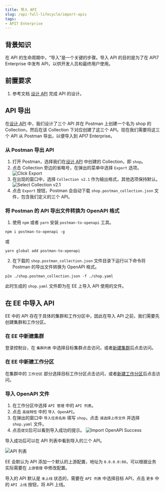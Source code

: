 ```yaml
---
title: 导入 API
slug: /api-full-lifecycle/import-apis
tags:
- API7 Enterprise
---
```


## 背景知识

在 API 的生命周期中，“导入”是一个关键的步骤。导入 API 的目的是为了在 API7 Enterprise 中发布 API，以供开发人员和最终用户使用。

## 前置要求

1. 参考文档 [设计 API](https://docs.apiseven.com/enterprise/api-full-lifecycle/design-apis) 完成 API 的设计。

## API 导出

在[设计 API](https://docs.apiseven.com/enterprise/api-full-lifecycle/design-apis) 中，我们设计了三个 API 并在 Postman 上创建一个名为 shop 的 Collection，然后在该 Collection 下对应创建了这三个 API。现在我们需要将这三个 API 从 Postman 导出，以便导入到 API7 Enterprise。

### 从 Postman 导出 API

1. 打开 Postman，选择我们在[设计 API](https://docs.apiseven.com/enterprise/api-full-lifecycle/design-apis) 中创建的 Collection，即 `shop`。
2. 点击 Collection 旁边的省略号，在弹出的菜单中选择 `Export` 选项。
![Click Export](https://static.apiseven.com/uploads/2023/05/04/soQWbadx_export-button.png)
3. 在出现的窗口中，选择 `Collection v2.1` 作为输出格式，其他选项保持默认。
![Select Collection v2.1](https://static.apiseven.com/uploads/2023/05/04/8HCsyYvi_export-json.png)
4. 点击 `Export` 按钮，Postman 会自动下载 `shop.postman_collection.json` 文件，包含我们定义的三个 API。

### 将 Postman 的 API 导出文件转换为 OpenAPI 格式

1. 使用 `npm` 或者 `yarn` 安装 `postman-to-openapi` 工具。

```shell
npm i postman-to-openapi -g
```

或

```shell
yarn global add postman-to-openapi
```

2. 在下载的 `shop.postman_collection.json` 文件目录下运行以下命令将 Postman 的导出文件转换为 OpenAPI 格式。

```shell
p2o ./shop.postman_collection.json -f ./shop.yaml
```

此时生成的 `shop.yaml` 文件即为在 EE 上导入 API 使用的文件。

## 在 EE 中导入 API

EE 中的 API 存在于具体的集群和工作分区中，因此在导入 API 之前，我们需要先创建集群和工作分区。

### 在 EE 中新建集群

登录控制台，在 `集群列表` 中选择目标集群点击访问，或者[新建集群](https://docs.apiseven.com/enterprise/user-manual/cluster/list#%E6%96%B0%E5%BB%BA%E9%9B%86%E7%BE%A4)后点击访问。

### 在 EE 中新建工作分区

在集群中的 `工作分区` 部分选择目标工作分区点击访问，或者[新建工作分区](https://docs.apiseven.com/enterprise/user-manual/cluster/workspace#%E6%96%B0%E5%BB%BA%E5%B7%A5%E4%BD%9C%E5%88%86%E5%8C%BA)后点击访问。

### 导入 OpenAPI 文件

1. 在工作分区中选择 `API 管理` 中的 `API 列表`。
2. 点击 `高级特性` 中的 `导入 OpenAPI`。
3. 在弹出的窗口中 `导入任务名称` 填写 `shop`，点击 `请选择上传文件` 并选择 `shop.yaml` 文件。
4. 点击`提交`后可以看到导入成功的提示。
![Import OpenAPI Success](https://static.apiseven.com/uploads/2023/05/04/mdCzTsAg_import-success.png)

导入成功后可以在 API 列表中看到导入的三个 API。

![API 列表](https://static.apiseven.com/uploads/2023/05/04/C1Y34AJ6_api-list.png)

EE 会默认为 API 添加一个默认的上游配置，地址为 `0.0.0.0:80`，可以根据业务实际需要在 `上游管理` 中修改配置。

导入的 API 默认是 `未上线` 状态的，需要在 `API 列表` 中选择目标 API，点击 `更多` 中的 `API 上线` 按钮，将 API 上线。
